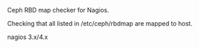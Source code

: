Ceph RBD map checker for Nagios.

Checking that all listed in /etc/ceph/rbdmap are  mapped to  host.

nagios 3.x/4.x


